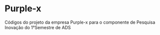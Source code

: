 # Purple-x
Códigos do projeto da empresa Purple-x para o componente de Pesquisa Inovação do 1°Semestre de ADS
